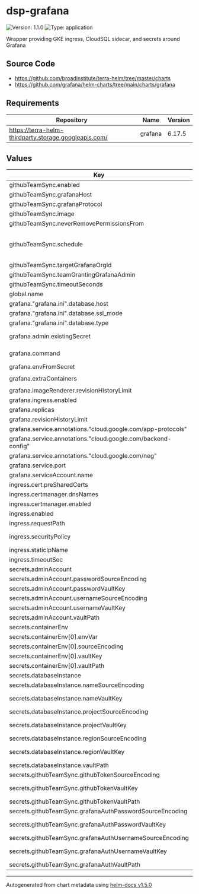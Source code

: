 # dsp-grafana

![Version: 1.1.0](https://img.shields.io/badge/Version-1.1.0-informational?style=flat-square) ![Type: application](https://img.shields.io/badge/Type-application-informational?style=flat-square)

Wrapper providing GKE ingress, CloudSQL sidecar, and secrets around Grafana

## Source Code

* <https://github.com/broadinstitute/terra-helm/tree/master/charts>
* <https://github.com/grafana/helm-charts/tree/main/charts/grafana>

## Requirements

| Repository | Name | Version |
|------------|------|---------|
| https://terra-helm-thirdparty.storage.googleapis.com/ | grafana | 6.17.5 |

## Values

| Key | Type | Default | Description |
|-----|------|---------|-------------|
| githubTeamSync.enabled | bool | `false` | If broadinstitute/grafana-github-team-sync should be run as a cronjob |
| githubTeamSync.grafanaHost | string | `"dsp-grafana.grafana"` | FQDN of the Grafana to target (can be internal DNS) |
| githubTeamSync.grafanaProtocol | string | `"http"` | Protocol to use to communicate with grafanaHost |
| githubTeamSync.image | string | `"us-central1-docker.pkg.dev/dsp-artifact-registry/grafana-github-team-sync/grafana-github-team-sync:edge"` | Image to use for the cronjob, pulled each time |
| githubTeamSync.neverRemovePermissionsFrom | string | `"admin"` | Comma separated list of exact usernames to never remove permissions from |
| githubTeamSync.schedule | string | `"0 14 * * *"` | The schedule to run the job on (14:00 UTC == 2:00PM UTC == 9:00AM ET, after BITS GitHub sync from 6-9am) https://broadinstitute.slack.com/archives/C4P1S6KB8/p1628173022001400?thread_ts=1628172949.001300&cid=C4P1S6KB8 |
| githubTeamSync.targetGrafanaOrgId | int | `1` | The numeric ID of the Grafana org to target |
| githubTeamSync.teamGrantingGrafanaAdmin | string | `""` | A specific team to also be granted admin, like `broadinstitute/dsp-devops |
| githubTeamSync.timeoutSeconds | int | `900` | Timeout for the cronjob |
| global.name | string | `"grafana"` |  |
| grafana."grafana.ini".database.host | string | `"localhost:5432"` |  |
| grafana."grafana.ini".database.ssl_mode | string | `"disable"` |  |
| grafana."grafana.ini".database.type | string | `"postgres"` |  |
| grafana.admin.existingSecret | string | `"grafana-admin-account"` | Derive the admin account credentials from a secret (created by secrets.AdminAccount) |
| grafana.command | list | `["/bin/sh","-c","sleep 5; /run.sh"]` | Make Grafana briefly sleep before starting to let the CloudSQL proxy come online |
| grafana.envFromSecret | string | `"{{ .Values.global.name }}-container-env"` | Reference the wrapper's secret to add to the grafana environment |
| grafana.extraContainers | string | `"- name: cloudsql-proxy\n  image: gcr.io/cloudsql-docker/gce-proxy:1.27.0\n  envFrom:\n    - secretRef:\n        name: {{ .Values.global.name }}-sqlproxy-env\n  command: \n    - \"/cloud_sql_proxy\"\n    - \"-instances=$(SQL_INSTANCE_PROJECT):$(SQL_INSTANCE_REGION):$(SQL_INSTANCE_NAME)=tcp:5432\""` | Include the cloud SQL proxy as a sidecar |
| grafana.imageRenderer.revisionHistoryLimit | int | `0` | Replicaset revisions not saved since we'd rollback via gitops or argo |
| grafana.ingress.enabled | bool | `false` | DISABLE grafana's built-in ingress |
| grafana.replicas | int | `3` | Bump the default replicas since the wrapper's database persistence allows it |
| grafana.revisionHistoryLimit | int | `0` | Replicaset revisions not saved since we'd rollback via gitops or argo |
| grafana.service.annotations."cloud.google.com/app-protocols" | string | `"{\"service\":\"HTTP\"}"` |  |
| grafana.service.annotations."cloud.google.com/backend-config" | string | `"{\"default\": \"grafana-ingress-backendconfig\"}"` |  |
| grafana.service.annotations."cloud.google.com/neg" | string | `"{\"ingress\": true}"` |  |
| grafana.service.port | int | `80` | Port to run the (non-HTTPS) service over |
| grafana.serviceAccount.name | string | `"grafana-sa"` | Set the SA name specifically so cronjobs can use it |
| ingress.cert.preSharedCerts | list | `[]` | Previously provisioned certs to use on the LB |
| ingress.certmanager.dnsNames | list | `[]` | FQDNs to allocate cert for |
| ingress.certmanager.enabled | bool | `true` | If CertManager should be used to dynamically provision an LB cert |
| ingress.enabled | bool | `true` | ENABLE this wrapper's simpler ingress config |
| ingress.requestPath | string | `"/api/health"` | Path to use for LB health checks |
| ingress.securityPolicy | string | `nil` | Optionally, the name of a cloud armor security policy to apply to the ingress backend |
| ingress.staticIpName | string | `nil` | Name of static IP previously allocated in the project |
| ingress.timeoutSec | int | `120` | Seconds before LB health check will time out |
| secrets.adminAccount | object | `{"passwordSourceEncoding":"text","passwordVaultKey":null,"usernameSourceEncoding":"text","usernameVaultKey":null,"vaultPath":null}` | A secret Grafana can use for its default Admin account |
| secrets.adminAccount.passwordSourceEncoding | string | `"text"` | (string) Encoding of the secret value in vault (either `text` or `base64`) |
| secrets.adminAccount.passwordVaultKey | string | `nil` | Key within the desired Vault secret to the desired individual secret value to use |
| secrets.adminAccount.usernameSourceEncoding | string | `"text"` | (string) Encoding of the secret value in vault (either `text` or `base64`) |
| secrets.adminAccount.usernameVaultKey | string | `nil` | Key within the desired Vault secret to the desired individual secret value to use |
| secrets.adminAccount.vaultPath | string | `nil` | Path within Vault to the desired Vault secret |
| secrets.containerEnv | list | `[{"envVar":null,"sourceEncoding":"text","vaultKey":null,"vaultPath":null}]` | (list) Secrets to be placed into environment variables in the grafana container |
| secrets.containerEnv[0].envVar | string | `nil` | Name of the environment variable to create |
| secrets.containerEnv[0].sourceEncoding | string | `"text"` | (string) Encoding of the secret value in vault (either `text` or `base64`) |
| secrets.containerEnv[0].vaultKey | string | `nil` | Key within the desired Vault secret to the desired individual secret value to use |
| secrets.containerEnv[0].vaultPath | string | `nil` | Path within Vault to the desired Vault secret |
| secrets.databaseInstance | object | `{"nameSourceEncoding":"text","nameVaultKey":"name","projectSourceEncoding":"text","projectVaultKey":"project","regionSourceEncoding":"text","regionVaultKey":"region","vaultPath":null}` | A secret containing database cert files to use for Grafana's persistence |
| secrets.databaseInstance.nameSourceEncoding | string | `"text"` | (string) Encoding of the secret value in vault (either `text` or `base64`) |
| secrets.databaseInstance.nameVaultKey | string | `"name"` | (string) Key within the desired Vault secret to the desired individual secret value to use |
| secrets.databaseInstance.projectSourceEncoding | string | `"text"` | (string) Encoding of the secret value in vault (either `text` or `base64`) |
| secrets.databaseInstance.projectVaultKey | string | `"project"` | (string) Key within the desired Vault secret to the desired individual secret value to use |
| secrets.databaseInstance.regionSourceEncoding | string | `"text"` | (string) Encoding of the secret value in vault (either `text` or `base64`) |
| secrets.databaseInstance.regionVaultKey | string | `"region"` | (string) Key within the desired Vault secret to the desired individual secret value to use |
| secrets.databaseInstance.vaultPath | string | `nil` | Path within Vault to the desired Vault secret |
| secrets.githubTeamSync.githubTokenSourceEncoding | string | `"text"` | (string) Encoding of the secret value in vault (either `text` or `base64`) |
| secrets.githubTeamSync.githubTokenVaultKey | string | `"token"` | (string) Key within the desired Vault secret to the desired individual secret value to use |
| secrets.githubTeamSync.githubTokenVaultPath | string | `nil` | Path within Vault to the desired Vault secret |
| secrets.githubTeamSync.grafanaAuthPasswordSourceEncoding | string | `"text"` | (string) Encoding of the secret value in vault (either `text` or `base64`) |
| secrets.githubTeamSync.grafanaAuthPasswordVaultKey | string | `"password"` | (string) Key within the desired Vault secret to the desired individual secret value to use |
| secrets.githubTeamSync.grafanaAuthUsernameSourceEncoding | string | `"text"` | (string) Encoding of the secret value in vault (either `text` or `base64`) |
| secrets.githubTeamSync.grafanaAuthUsernameVaultKey | string | `"username"` | (string) Key within the desired Vault secret to the desired individual secret value to use |
| secrets.githubTeamSync.grafanaAuthVaultPath | string | `nil` | Path within Vault to the desired Vault secret |

----------------------------------------------
Autogenerated from chart metadata using [helm-docs v1.5.0](https://github.com/norwoodj/helm-docs/releases/v1.5.0)
